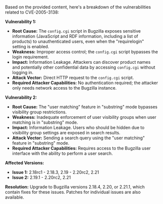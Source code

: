 Based on the provided content, here's a breakdown of the vulnerabilities related to CVE-2005-3138:

**Vulnerability 1:**

*   **Root Cause:** The `config.cgi` script in Bugzilla exposes sensitive information (JavaScript and RDF information, including a list of products) to unauthenticated users, even when the "requirelogin" setting is enabled.
*   **Weakness:** Improper access control; the `config.cgi` script bypasses the login requirement.
*   **Impact:** Information Leakage. Attackers can discover product names and potentially other confidential data by accessing `config.cgi` without logging in.
*   **Attack Vector:** Direct HTTP request to the `config.cgi` script.
*   **Required Attacker Capabilities:** No authentication required; the attacker only needs network access to the Bugzilla instance.

**Vulnerability 2:**

*   **Root Cause:** The "user matching" feature in "substring" mode bypasses visibility group restrictions.
*   **Weakness:** Inadequate enforcement of user visibility groups when user matching is in "substring" mode.
*   **Impact:** Information Leakage.  Users who should be hidden due to visibility group settings are exposed in search results.
*   **Attack Vector:** Sending a search query using the "user matching" feature in "substring" mode.
*   **Required Attacker Capabilities:**  Requires access to the Bugzilla user interface with the ability to perform a user search.

**Affected Versions:**

*   **Issue 1:** 2.18rc1 - 2.18.3, 2.19 - 2.20rc2, 2.21
*   **Issue 2:** 2.19.1 - 2.20rc2, 2.21

**Resolution:**
Upgrade to Bugzilla versions 2.18.4, 2.20, or 2.21.1, which contain fixes for these issues. Patches for individual issues are also available.